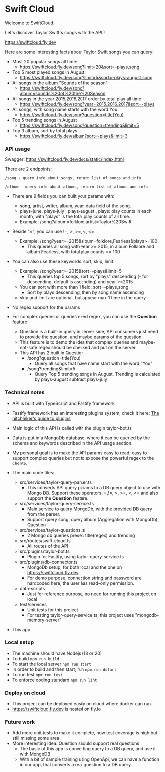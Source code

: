 # Swift Cloud 

Welcome to SwiftCloud.

Let's discover Taylor Swift's songs with the API !

https://swiftcloud.fly.dev

Here are some interesting facts about Taylor Swift songs you can query:

- Most 20 popular songs all time:
    * https://swiftcloud.fly.dev/song?limit=20&sort=-plays,song
- Top 5 most played songs in August:
    * https://swiftcloud.fly.dev/song?limit=5&sort=-plays-august,song
- All songs in the album "Sounds of the season"
    * https://swiftcloud.fly.dev/song?album=sounds%20of%20the%20Season
- All songs in the year 2015,2016,2017 order by total play all time
    * https://swiftcloud.fly.dev/song?year=2015,2016,2017&sort=-plays
- All songs, with song name starts with the word You.
    * https://swiftcloud.fly.dev/song?question=title(You)
- Top 5 trending songs in August
    * https://swiftcloud.fly.dev/song?question=trending&limit=5
- Top 3 album, sort by total plays
    * https://swiftcloud.fly.dev/album?sort=-plays&limit=3


### API usage
Swagger: https://swiftcloud.fly.dev/docs/static/index.html

There are 2 endpoints: 

    /song - query info about songs, return list of songs and info

    /album - query info about albums, return list of albums and info

* There are 9 fields you can built your params with: 

    * song, artist, writer, album, year: data field of the song.
    * plays-june, plays-july , plays-august , plays:  play counts in each month, with "plays" is the total play counts of all time.
    * Example: /song?album=folklore,artist=Taylor%20Swift

* Beside "=", you can use !=, >, >=, <, <=
    * Example: /song?year>=2015&album=folklore,Fearless&plays>=100
        - This queries all song with year >= 2015, in album Folklore and album Fearless, with total play counts >= 100
* You can also use these keywords: sort, skip, limit
    * Example: /song?year>=2015&sort=-plays&limit=5
        - This queries top 5 songs, sort by "plays" descending (- for descending, default is ascending) and year >=2015
    * You can sort with more than 1 field: sort=-plays,song
        - Sort by plays descending, then by song name ascending
    * skip and limit are optional, but appear max 1 time in the query
* No regex support for the params
* For complex queries or queries need regex, you can use the **Question** feature
    * Question is a built-in query in server side, API consumers just need to provide the question, and maybe params of the question.
    * This feature is to demo the idea that complex queries and maybe-not-safe regex should be checked and put on the server.
    * This API has 2 built in Question
        - /song?question=title(You)
            + Query all songs that have name start with the word "You"
        - /song?trending&limit=5
            + Query Top 5 trending songs in August. Trending is calculated by plays-august subtract plays-july

### Technical notes

- API is built with TypeScript and Fastify framework
- Fastify framework has an interesting plugins system, check it here: [The hitchhiker's guide to plugins](https://www.fastify.io/docs/latest/Guides/Plugins-Guide/)
- Main logic of this API is called with the plugin taylor-bot.ts
- Data is put in a MongoDb database, where it can be queried by the schema and keywords described in the API usage section.
- My personal goal is to make the API params easy to read, easy to support complex queries but not to expose the powerful regex to the clients.

- The main code files:
    - src/services/taylor-query-parser.ts
        - This converts API query params to a DB query object to use with Mongo DB. Support these operators: =,!=, >, >=, <, <= and also support the **Question** feature.
    - src/services/taylor-query-service.ts
        - Main service to query MongoDb, with the provided DB query from the parser.
        - Support query song, query album (Aggregation with MongoDb), Question
    - src/services/taylor-questions.ts
        - 2 Mongo db queries preset: title(regex) and trending
    - src/routes/swift-cloud.ts
        - All routes of the API
    - src/plugins/taylor-bot.ts
        - Plugin for Fastify, using taylor-query-service.ts
    - src/plugins/db-connector.ts
        - MongoDb setup, for both local and the one on https://swiftcloud.fly.dev
        - For demo purpose, connection string and password are hardcoded here, the user has read-only permission.
    - data-scripts
        - Just for reference purpose, no need for running this project on local
    - test/services
        - Unit tests for this project
        - For testing taylor-query-service.ts, this project uses "mongodb-memory-server"
- This app 
### Local setup

- The machine should have Nodejs (18 or 20)
- To build
    `npm run build`
- To start the local server
    `npm run start`
- In order to build and then start, run
    `npm run dstart`
- To run test
    `npm run test`
- To enforce coding standard
    `npm run lint`

### Deploy on cloud

- This project can be deployed easily on cloud where docker can run.
- https://swiftcloud.fly.dev is hosted on fly.io

### Future work

- Add more unit tests to make it complete, now test coverage is high but still missing some area.
- More interesting idea: Question should support real questions
    - The basic of this app is converting query to a DB query, and use it with MongoDB
    - With a bit of sample training using OpenApi, we can have a function in our app, that converts a real question to a DB query


